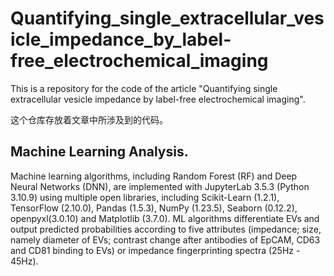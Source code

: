 # Quantifying_single_extracellular_vesicle_impedance_by_label-free_electrochemical_imaging

This is a repository for the code of the article "Quantifying single extracellular vesicle impedance by label-free electrochemical imaging". 

这个仓库存放着文章中所涉及到的代码。

## Machine Learning Analysis.

Machine learning algorithms, including Random Forest (RF) and Deep Neural Networks (DNN), are implemented with JupyterLab 3.5.3 (Python 3.10.9) using multiple open libraries, including Scikit-Learn (1.2.1), TensorFlow (2.10.0), Pandas (1.5.3), NumPy (1.23.5), Seaborn (0.12.2), openpyxl(3.0.10) and Matplotlib (3.7.0). ML algorithms differentiate EVs and output predicted probabilities according to five attributes (impedance; size, namely diameter of EVs; contrast change after antibodies of EpCAM, CD63 and CD81 binding to EVs) or impedance fingerprinting spectra (25Hz - 45Hz).
